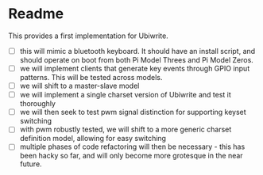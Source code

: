 # Readme

This provides a first implementation for Ubiwrite.

- [ ] this will mimic a bluetooth keyboard. It should have an install script, and should operate on boot from both Pi Model Threes and Pi Model Zeros.
- [ ] we will implement clients that generate key events through GPIO input patterns. This will be tested across models.
- [ ] we will shift to a master-slave model
- [ ] we will implement a single charset version of Ubiwrite and test it thoroughly
- [ ] we will then seek to test pwm signal distinction for supporting keyset switching
- [ ] with pwm robustly tested, we will shift to a more generic charset definition model, allowing for easy switching
- [ ] multiple phases of code refactoring will then be necessary - this has been hacky so far, and will only become more grotesque in the near future.
